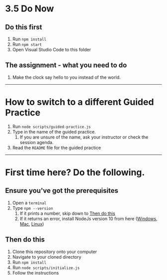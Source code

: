 # 3.5 Do Now

## Do this first

1. Run `npm install`
2. Run `npm start`
3. Open Visual Studio Code to this folder

## The assignment - what you need to do

1. Make the clock say hello to you instead of the world.

------

# How to switch to a different Guided Practice

1. Run `node scripts/guided-practice.js`
2. Type in the name of the guided practice.
   1. If you are unsure of the name, ask your instructor or check the session agenda.
3. Read the `README` file for the guided practice

------

# First time here? Do the following.

## Ensure you've got the prerequisites

1. Open a `terminal`
2. Type `npm --version`
   1. If it prints a number, skip down to [Then do this](#Then-do-this)
   2. If it returns an error, install NodeJs version 10 from here ([Windows](https://nodejs.org/dist/latest-v10.x/node-v10.19.0-x64.msi), [Mac](https://nodejs.org/dist/latest-v10.x/node-v10.19.0.pkg), [Linux](https://nodejs.org/dist/latest-v10.x/node-v10.19.0-linux-x64.tar.gz))

## Then do this

1. Clone this repository onto your computer
2. Navigate to your cloned directory
3. Run `npm install`
4. Run `node scripts/initialize.js`
5. Follow the instructions